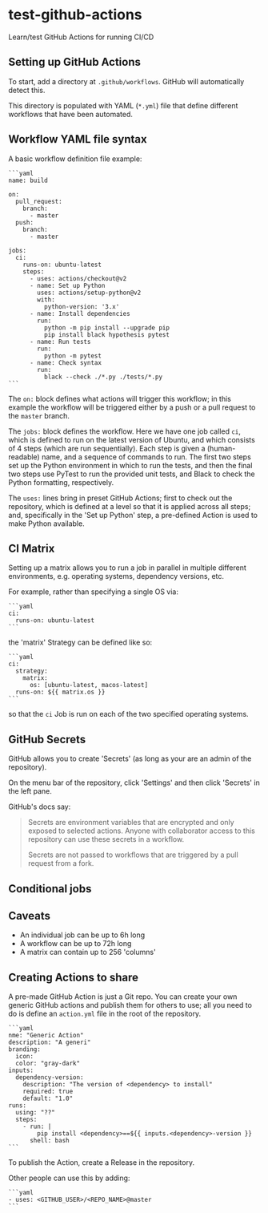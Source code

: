 # test-github-actions

Learn/test GitHub Actions for running CI/CD

## Setting up GitHub Actions

To start, add a directory at `.github/workflows`. GitHub will automatically
detect this.

This directory is populated with YAML (`*.yml`) file that define different
workflows that have been automated.

## Workflow YAML file syntax

A basic workflow definition file example:

    ```yaml
    name: build
    
    on:
      pull_request:
        branch:
          - master
      push:
        branch:
          - master
    
    jobs:
      ci:
        runs-on: ubuntu-latest
        steps:
          - uses: actions/checkout@v2
          - name: Set up Python
            uses: actions/setup-python@v2
            with:
              python-version: '3.x'
          - name: Install dependencies
            run:
              python -m pip install --upgrade pip
              pip install black hypothesis pytest
          - name: Run tests
            run:
              python -m pytest
          - name: Check syntax
            run:
              black --check ./*.py ./tests/*.py
    ```

The `on:` block defines what actions will trigger this workflow; in this
example the workflow will be triggered either by a push or a pull request to
the `master` branch.

The `jobs:` block defines the workflow. Here we have one job called `ci`, which
is defined to run on the latest version of Ubuntu, and which consists of 4
steps (which are run sequentially). Each step is given a (human-readable) name,
and a sequence of commands to run. The first two steps set up the Python
environment in which to run the tests, and then the final two steps use PyTest
to run the provided unit tests, and Black to check the Python formatting,
respectively.

The `uses:` lines bring in preset GitHub Actions; first to check out the
repository, which is defined at a level so that it is applied across all steps;
and, specifically in the 'Set up Python' step, a pre-defined Action is used to
make Python available.

## CI Matrix

Setting up a matrix allows you to run a job in parallel in multiple different
environments, e.g. operating systems, dependency versions, etc.

For example, rather than specifying a single OS via:

    ```yaml
    ci:
      runs-on: ubuntu-latest
    ```

the 'matrix' Strategy can be defined like so:

    ```yaml
    ci:
      strategy:
        matrix:
          os: [ubuntu-latest, macos-latest]
      runs-on: ${{ matrix.os }}
    ```

so that the `ci` Job is run on each of the two specified operating systems.


## GitHub Secrets

GitHub allows you to create 'Secrets' (as long as your are an admin of the
repository).

On the menu bar of the repository, click 'Settings' and then click 'Secrets' in
the left pane.

GitHub's docs say:

> Secrets are environment variables that are encrypted and only exposed to
> selected actions. Anyone with collaborator access to this repository can use
> these secrets in a workflow.
>
> Secrets are not passed to workflows that are triggered by a pull request from
> a fork.

## Conditional jobs


## Caveats


- An individual job can be up to 6h long
- A workflow can be up to 72h long
- A matrix can contain up to 256 'columns'

## Creating Actions to share

A pre-made GitHub Action is just a Git repo. You can create your own generic
GitHub actions and publish them for others to use; all you need to do is define
an `action.yml` file in the root of the repository.

    ```yaml
    nme: "Generic Action"
    description: "A generi"
    branding:
      icon:
      color: "gray-dark"
    inputs:
      dependency-version:
        description: "The version of <dependency> to install"
        required: true
        default: "1.0"
    runs:
      using: "??"
      steps:
        - run: |
            pip install <dependency>==${{ inputs.<dependency>-version }}
          shell: bash
    ```

To publish the Action, create a Release in the repository.

Other people can use this by adding:

    ```yaml
    - uses: <GITHUB_USER>/<REPO_NAME>@master
    ```

## 
